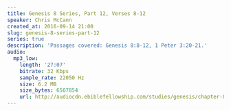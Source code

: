 ```yaml
---
title: Genesis 8 Series, Part 12, Verses 8-12
speaker: Chris McCann
created_at: 2016-09-14 21:00
slug: genesis-8-series-part-12
series: true
description: 'Passages covered: Genesis 8:8-12, 1 Peter 3:20-21.'
audio:
  mp3_low:
    length: '27:07'
    bitrate: 32 Kbps
    sample_rate: 22050 Hz
    size: 6.2 MB
    size_bytes: 6507854
    url: http://audiocdn.ebiblefellowship.com/studies/genesis/chapter-8/2016.09.14_McCann_-_Genesis_8_Series_Part_12.mp3
---
```

